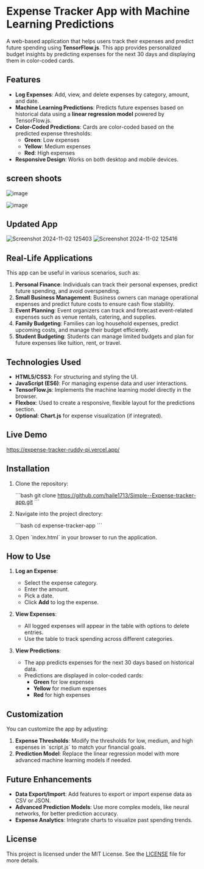# Expense Tracker App with Machine Learning Predictions

A web-based application that helps users track their expenses and predict future spending using **TensorFlow.js**. 
This app provides personalized budget insights by predicting expenses for the next 30 days and displaying them in 
color-coded cards.

## Features

- **Log Expenses**: Add, view, and delete expenses by category, amount, and date.
- **Machine Learning Predictions**: Predicts future expenses based on historical data using a **linear regression model** powered by TensorFlow.js.
- **Color-Coded Predictions**: Cards are color-coded based on the predicted expense thresholds:
  - **Green**: Low expenses
  - **Yellow**: Medium expenses
  - **Red**: High expenses
- **Responsive Design**: Works on both desktop and mobile devices.
  
## screen shoots

![image](https://github.com/user-attachments/assets/c7809b20-3ba4-44db-9e65-9273ae3180d6)

![image](https://github.com/user-attachments/assets/cbb14c67-597c-431a-98f7-5e48b037c5fa)

## Updated App
![Screenshot 2024-11-02 125403](https://github.com/user-attachments/assets/22a93365-aef1-4908-94ba-2204f48f491c)
![Screenshot 2024-11-02 125416](https://github.com/user-attachments/assets/d685047d-74f3-4fa2-b446-28d3eb25d1a5)

## Real-Life Applications

This app can be useful in various scenarios, such as:

1. **Personal Finance**: Individuals can track their personal expenses, predict future spending, and avoid overspending.
2. **Small Business Management**: Business owners can manage operational expenses and predict future costs to ensure cash flow stability.
3. **Event Planning**: Event organizers can track and forecast event-related expenses such as venue rentals, catering, and supplies.
4. **Family Budgeting**: Families can log household expenses, predict upcoming costs, and manage their budget efficiently.
5. **Student Budgeting**: Students can manage limited budgets and plan for future expenses like tuition, rent, or travel.

## Technologies Used

- **HTML5/CSS3**: For structuring and styling the UI.
- **JavaScript (ES6)**: For managing expense data and user interactions.
- **TensorFlow.js**: Implements the machine learning model directly in the browser.
- **Flexbox**: Used to create a responsive, flexible layout for the predictions section.
- **Optional**: **Chart.js** for expense visualization (if integrated).
## Live Demo
https://expense-tracker-ruddy-pi.vercel.app/

## Installation

1. Clone the repository:

    \`\`\`bash
    git clone https://github.com/haile1713/Simple--Expense-tracker-app.git
    \`\`\`

2. Navigate into the project directory:

    \`\`\`bash
    cd expense-tracker-app
    \`\`\`

3. Open \`index.html\` in your browser to run the application.

## How to Use

1. **Log an Expense**:
    - Select the expense category.
    - Enter the amount.
    - Pick a date.
    - Click **Add** to log the expense.

2. **View Expenses**:
    - All logged expenses will appear in the table with options to delete entries.
    - Use the table to track spending across different categories.

3. **View Predictions**:
    - The app predicts expenses for the next 30 days based on historical data.
    - Predictions are displayed in color-coded cards:
      - **Green** for low expenses
      - **Yellow** for medium expenses
      - **Red** for high expenses

## Customization

You can customize the app by adjusting:

1. **Expense Thresholds**: Modify the thresholds for low, medium, and high expenses in \`script.js\` to match your financial goals.
2. **Prediction Model**: Replace the linear regression model with more advanced machine learning models if needed.

## Future Enhancements

- **Data Export/Import**: Add features to export or import expense data as CSV or JSON.
- **Advanced Prediction Models**: Use more complex models, like neural networks, for better prediction accuracy.
- **Expense Analytics**: Integrate charts to visualize past spending trends.

## License

This project is licensed under the MIT License. See the [LICENSE](LICENSE) file for more details.
